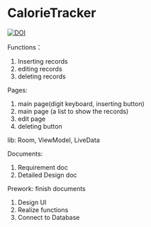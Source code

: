 # CalorieTracker

[![DOI](https://zenodo.org/badge/DOI/10.5281/zenodo.5542218.svg)](https://doi.org/10.5281/zenodo.5542218)



Functions：
1. Inserting records
2. editing records
3. deleting records

Pages:
1. main page(digit keyboard, inserting button)
2. main page (a list to show the records)
3. edit page
4. deleting button

lib:
Room, ViewModel, LiveData

Documents:
1. Requirement doc
2. Detailed Design doc

Prework:  finish documents
1. Design UI
2. Realize functions
3. Connect to Database

